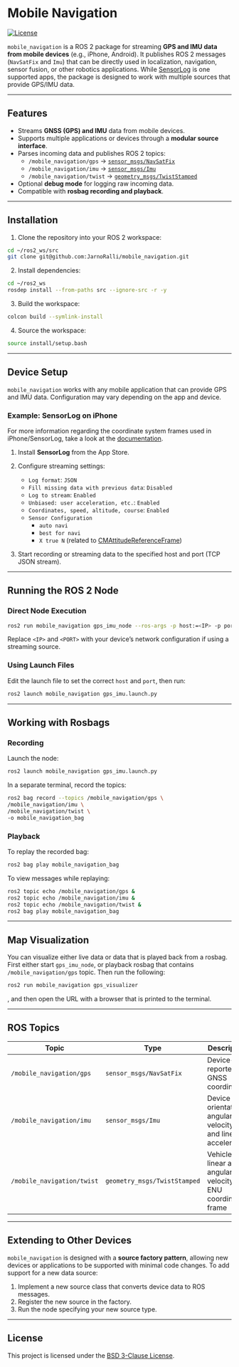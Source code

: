 # Mobile Navigation

[![License](https://img.shields.io/badge/license-BSD--3--Clause-blue.svg)](LICENSE)

`mobile_navigation` is a ROS 2 package for streaming **GPS and IMU data from mobile devices** (e.g., iPhone, Android). It publishes ROS 2 messages (`NavSatFix` and `Imu`) that can be directly used in localization, navigation, sensor fusion, or other robotics applications. While [SensorLog](https://sensorlog.berndthomas.net/) is one supported apps, the package is designed to work with multiple sources that provide GPS/IMU data.

---

## Features

* Streams **GNSS (GPS) and IMU** data from mobile devices.
* Supports multiple applications or devices through a **modular source interface**.
* Parses incoming data and publishes ROS 2 topics:
  * `/mobile_navigation/gps` → [`sensor_msgs/NavSatFix`](https://docs.ros2.org/latest/api/sensor_msgs/msg/NavSatFix.html)
  * `/mobile_navigation/imu` → [`sensor_msgs/Imu`](https://docs.ros2.org/latest/api/sensor_msgs/msg/Imu.html)
  * `/mobile_navigation/twist` → [`geometry_msgs/TwistStamped`](https://docs.ros2.org/latest/api/geometry_msgs/msg/TwistStamped.html)
* Optional **debug mode** for logging raw incoming data.
* Compatible with **rosbag recording and playback**.

---

## Installation

1. Clone the repository into your ROS 2 workspace:

```bash
cd ~/ros2_ws/src
git clone git@github.com:JarnoRalli/mobile_navigation.git
```

2. Install dependencies:

```bash
cd ~/ros2_ws
rosdep install --from-paths src --ignore-src -r -y
```

3. Build the workspace:

```bash
colcon build --symlink-install
```

4. Source the workspace:

```bash
source install/setup.bash
```

---

## Device Setup

`mobile_navigation` works with any mobile application that can provide GPS and IMU data. Configuration may vary depending on the app and device.

### Example: SensorLog on iPhone

For more information regarding the coordinate system frames used in iPhone/SensorLog, take a look at the [documentation](./documentation/iPhone/README.md).

1. Install **SensorLog** from the App Store.
2. Configure streaming settings:

   * `Log format`: `JSON`
   * `Fill missing data with previous data`: `Disabled`
   * `Log to stream`: `Enabled`
   * `Unbiased: user acceleration, etc.`: `Enabled`
   * `Coordinates, speed, altitude, course`: `Enabled`
   * `Sensor Configuration`
      * `auto navi`
      * `best for navi`
      * `X true N` (related to [CMAttitudeReferenceFrame](https://developer.apple.com/documentation/coremotion/cmattitudereferenceframe))
3. Start recording or streaming data to the specified host and port (TCP JSON stream).

---

## Running the ROS 2 Node

### Direct Node Execution

```bash
ros2 run mobile_navigation gps_imu_node --ros-args -p host:=<IP> -p port:=<PORT> -p debug:=True
```

Replace `<IP>` and `<PORT>` with your device’s network configuration if using a streaming source.

### Using Launch Files

Edit the launch file to set the correct `host` and `port`, then run:

```bash
ros2 launch mobile_navigation gps_imu.launch.py
```

---

## Working with Rosbags

### Recording

Launch the node:

```bash
ros2 launch mobile_navigation gps_imu.launch.py
```

In a separate terminal, record the topics:

```bash
ros2 bag record --topics /mobile_navigation/gps \
/mobile_navigation/imu \
/mobile_navigation/twist \
-o mobile_navigation_bag
```

### Playback

To replay the recorded bag:

```bash
ros2 bag play mobile_navigation_bag
```

To view messages while replaying:

```bash
ros2 topic echo /mobile_navigation/gps &
ros2 topic echo /mobile_navigation/imu &
ros2 topic echo /mobile_navigation/twist &
ros2 bag play mobile_navigation_bag
```

---

## Map Visualization

You can visualize either live data or data that is played back from a rosbag. First either start `gps_imu_node`, or playback rosbag that contains `/mobile_navigation/gps` topic.
Then run the following:

```bash
ros2 run mobile_navigation gps_visualizer
```

, and then open the URL with a browser that is printed to the terminal.

---

## ROS Topics

| Topic                      | Type                         | Description                                                       |
| -------------------------- | ---------------------------- | ----------------------------------------------------------------- |
| `/mobile_navigation/gps`   | `sensor_msgs/NavSatFix`      | Device-reported GNSS coordinates                                  |
| `/mobile_navigation/imu`   | `sensor_msgs/Imu`            | Device IMU orientation, angular velocity, and linear acceleration |
| `/mobile_navigation/twist` | `geometry_msgs/TwistStamped` | Vehicle linear and angular velocity, in ENU coordinate frame      |

---

## Extending to Other Devices

`mobile_navigation` is designed with a **source factory pattern**, allowing new devices or applications to be supported with minimal code changes. To add support for a new data source:

1. Implement a new source class that converts device data to ROS messages.
2. Register the new source in the factory.
3. Run the node specifying your new source type.

---

## License

This project is licensed under the [BSD 3-Clause License](LICENSE).

